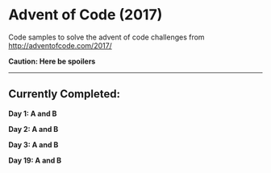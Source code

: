 # Advent of Code (2017)
Code samples to solve the advent of code challenges from http://adventofcode.com/2017/

**Caution: Here be spoilers**

---

## Currently Completed:

**Day 1: A and B**

**Day 2: A and B**

**Day 3: A and B**

**Day 19: A and B**